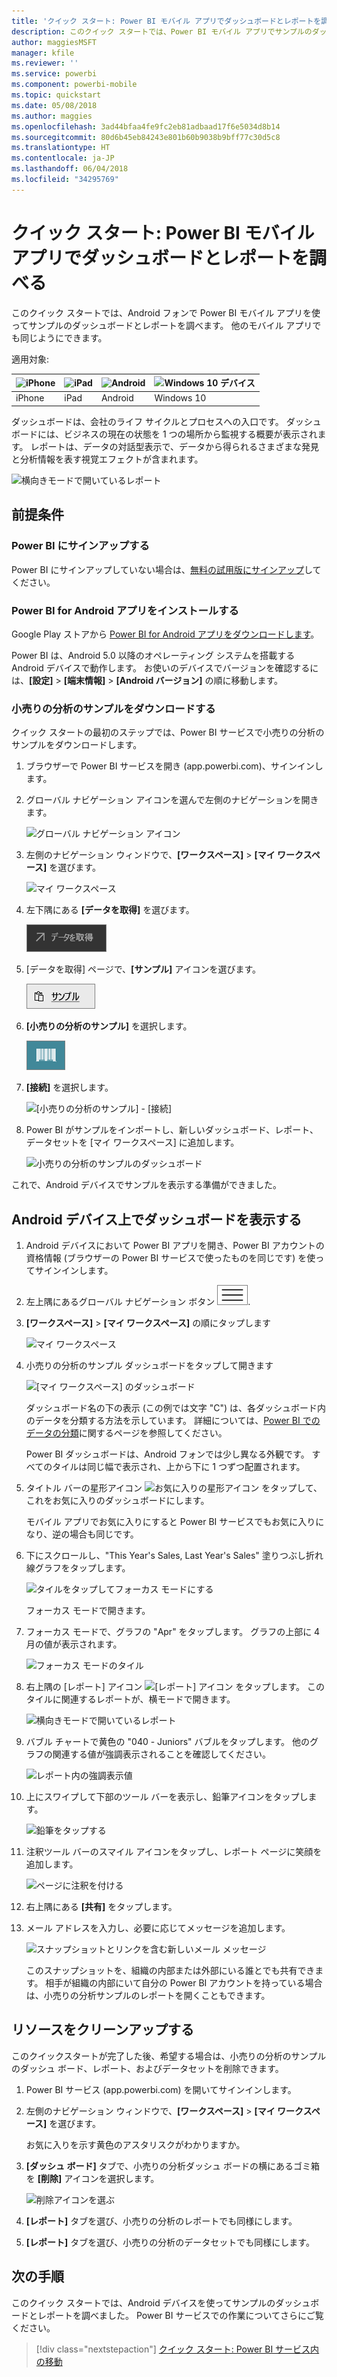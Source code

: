 ```yaml
---
title: 'クイック スタート: Power BI モバイル アプリでダッシュボードとレポートを調べる'
description: このクイック スタートでは、Power BI モバイル アプリでサンプルのダッシュボードとレポートを調べます。
author: maggiesMSFT
manager: kfile
ms.reviewer: ''
ms.service: powerbi
ms.component: powerbi-mobile
ms.topic: quickstart
ms.date: 05/08/2018
ms.author: maggies
ms.openlocfilehash: 3ad44bfaa4fe9fc2eb81adbaad17f6e5034d8b14
ms.sourcegitcommit: 80d6b45eb84243e801b60b9038b9bff77c30d5c8
ms.translationtype: HT
ms.contentlocale: ja-JP
ms.lasthandoff: 06/04/2018
ms.locfileid: "34295769"
---
```

# <a name="quickstart-explore-dashboards-and-reports-in-the-power-bi-mobile-apps"></a>クイック スタート: Power BI モバイル アプリでダッシュボードとレポートを調べる
このクイック スタートでは、Android フォンで Power BI モバイル アプリを使ってサンプルのダッシュボードとレポートを調べます。 他のモバイル アプリでも同じようにできます。 

適用対象:

| ![iPhone](media/mobile-apps-quickstart-view-dashboard-report/iphone-logo-30-px.png) | ![iPad](media/mobile-apps-quickstart-view-dashboard-report/ipad-logo-30-px.png) | ![Android ](media/mobile-apps-quickstart-view-dashboard-report/android-logo-30-px.png) | ![Windows 10 デバイス](media/mobile-apps-quickstart-view-dashboard-report/win-10-logo-30-px.png) |
|:--- |:--- |:--- |:--- |
| iPhone | iPad | Android | Windows 10 |

ダッシュボードは、会社のライフ サイクルとプロセスへの入口です。 ダッシュボードには、ビジネスの現在の状態を 1 つの場所から監視する概要が表示されます。 レポートは、データの対話型表示で、データから得られるさまざまな発見と分析情報を表す視覚エフェクトが含まれます。 

![横向きモードで開いているレポート](media/mobile-apps-quickstart-view-dashboard-report/power-bi-android-quickstart-report.png)

## <a name="prerequisites"></a>前提条件

### <a name="sign-up-for-power-bi"></a>Power BI にサインアップする
Power BI にサインアップしていない場合は、[無料の試用版にサインアップ](https://app.powerbi.com/signupredirect?pbi_source=web)してください。

### <a name="install-the-power-bi-for-android-app"></a>Power BI for Android アプリをインストールする
Google Play ストアから [Power BI for Android アプリをダウンロードします](http://go.microsoft.com/fwlink/?LinkID=544867)。

Power BI は、Android 5.0 以降のオペレーティング システムを搭載する Android デバイスで動作します。 お使いのデバイスでバージョンを確認するには、**[設定]** > **[端末情報]** > **[Android バージョン]** の順に移動します。

### <a name="download-the-retail-analysis-sample"></a>小売りの分析のサンプルをダウンロードする
クイック スタートの最初のステップでは、Power BI サービスで小売りの分析のサンプルをダウンロードします。

1. ブラウザーで Power BI サービスを開き (app.powerbi.com)、サインインします。

1. グローバル ナビゲーション アイコンを選んで左側のナビゲーションを開きます。

    ![グローバル ナビゲーション アイコン](media/mobile-apps-quickstart-view-dashboard-report/power-bi-android-quickstart-global-nav-icon.png)

2. 左側のナビゲーション ウィンドウで、**[ワークスペース]** > **[マイ ワークスペース]** を選びます。

    ![マイ ワークスペース](media/mobile-apps-quickstart-view-dashboard-report/power-bi-android-quickstart-my-workspace.png)

3. 左下隅にある **[データを取得]** を選びます。
   
    ![データを取得](media/mobile-apps-quickstart-view-dashboard-report/power-bi-get-data.png)

3. [データを取得] ページで、**[サンプル]** アイコンを選びます。
   
   ![サンプル アイコン](media/mobile-apps-quickstart-view-dashboard-report/power-bi-samples-icon.png)

4. **[小売りの分析のサンプル]** を選択します。
 
    ![小売りの分析のサンプル](media/mobile-apps-quickstart-view-dashboard-report/power-bi-rs.png)
 
8. **[接続]** を選択します。  
  
   ![[小売りの分析のサンプル] - [接続]](media/mobile-apps-quickstart-view-dashboard-report/retail16.png)
   
5. Power BI がサンプルをインポートし、新しいダッシュボード、レポート、データセットを [マイ ワークスペース] に追加します。
   
   ![小売りの分析のサンプルのダッシュボード](media/mobile-apps-quickstart-view-dashboard-report/power-bi-service-opportunity-sample.png)

これで、Android デバイスでサンプルを表示する準備ができました。

## <a name="view-a-dashboard-on-your-android-device"></a>Android デバイス上でダッシュボードを表示する
1. Android デバイスにおいて Power BI アプリを開き、Power BI アカウントの資格情報 (ブラウザーの Power BI サービスで使ったものを同じです) を使ってサインインします。

1.  左上隅にあるグローバル ナビゲーション ボタン ![グローバル ナビゲーション ボタン](media/mobile-ipad-app-get-started/power-bi-iphone-global-nav-button.png).

2.  **[ワークスペース]** > **[マイ ワークスペース]** の順にタップします

    ![マイ ワークスペース](media/mobile-apps-quickstart-view-dashboard-report/power-bi-android-quickstart-workspaces.png)

3. 小売りの分析のサンプル ダッシュボードをタップして開きます
 
    ![[マイ ワークスペース] のダッシュボード](media/mobile-apps-quickstart-view-dashboard-report/power-bi-android-quickstart-open-retail.png)
   
    ダッシュボード名の下の表示 (この例では文字 "C") は、各ダッシュボード内のデータを分類する方法を示しています。 詳細については、[Power BI でのデータの分類](service-data-classification.md)に関するページを参照してください。

    Power BI ダッシュボードは、Android フォンでは少し異なる外観です。 すべてのタイルは同じ幅で表示され、上から下に 1 つずつ配置されます。

4. タイトル バーの星形アイコン ![お気に入りの星形アイコン](media/mobile-apps-quickstart-view-dashboard-report/power-bi-android-quickstart-favorite-icon.png) をタップして、これをお気に入りのダッシュボードにします。

    モバイル アプリでお気に入りにすると Power BI サービスでもお気に入りになり、逆の場合も同じです。

4. 下にスクロールし、"This Year's Sales, Last Year's Sales" 塗りつぶし折れ線グラフをタップします。

    ![タイルをタップしてフォーカス モードにする](media/mobile-apps-quickstart-view-dashboard-report/power-bi-android-quickstart-tap-tile-fave.png)

    フォーカス モードで開きます。

7. フォーカス モードで、グラフの "Apr" をタップします。 グラフの上部に 4 月の値が表示されます。

    ![フォーカス モードのタイル](media/mobile-apps-quickstart-view-dashboard-report/power-bi-android-quickstart-tile-focus.png)

8. 右上隅の [レポート] アイコン ![[レポート] アイコン](media/mobile-apps-quickstart-view-dashboard-report/power-bi-android-quickstart-report-icon.png) をタップします。 このタイルに関連するレポートが、横モードで開きます。

    ![横向きモードで開いているレポート](media/mobile-apps-quickstart-view-dashboard-report/power-bi-android-quickstart-report.png)

9. バブル チャートで黄色の "040 - Juniors" バブルをタップします。 他のグラフの関連する値が強調表示されることを確認してください。 

    ![レポート内の強調表示値](media/mobile-apps-quickstart-view-dashboard-report/power-bi-android-quickstart-cross-highlight.png)

10. 上にスワイプして下部のツール バーを表示し、鉛筆アイコンをタップします。

    ![鉛筆をタップする](media/mobile-apps-quickstart-view-dashboard-report/power-bi-android-quickstart-tap-pencil.png)

11. 注釈ツール バーのスマイル アイコンをタップし、レポート ページに笑顔を追加します。
 
    ![ページに注釈を付ける](media/mobile-apps-quickstart-view-dashboard-report/power-bi-android-quickstart-annotate.png)

12. 右上隅にある **[共有]** をタップします。

1. メール アドレスを入力し、必要に応じてメッセージを追加します。  

    ![スナップショットとリンクを含む新しいメール メッセージ](media/mobile-apps-quickstart-view-dashboard-report/power-bi-android-quickstart-send-snapshot.png)

    このスナップショットを、組織の内部または外部にいる誰とでも共有できます。 相手が組織の内部にいて自分の Power BI アカウントを持っている場合は、小売りの分析サンプルのレポートを開くこともできます。

## <a name="clean-up-resources"></a>リソースをクリーンアップする

このクイックスタートが完了した後、希望する場合は、小売りの分析のサンプルのダッシュ ボード、レポート、およびデータセットを削除できます。

1. Power BI サービス (app.powerbi.com) を開いてサインインします。

2. 左側のナビゲーション ウィンドウで、**[ワークスペース]** > **[マイ ワークスペース]** を選びます。

    お気に入りを示す黄色のアスタリスクがわかりますか。

3. **[ダッシュ ボード]** タブで、小売りの分析ダッシュ ボードの横にあるゴミ箱を **[削除]** アイコンを選択します。

    ![削除アイコンを選ぶ](media/mobile-apps-quickstart-view-dashboard-report/power-bi-android-quickstart-delete-retail.png)

4. **[レポート]** タブを選び、小売りの分析のレポートでも同様にします。

5. **[レポート]** タブを選び、小売りの分析のデータセットでも同様にします。


## <a name="next-steps"></a>次の手順

このクイック スタートでは、Android デバイスを使ってサンプルのダッシュボードとレポートを調べました。 Power BI サービスでの作業についてさらにご覧ください。 

> [!div class="nextstepaction"]
> [クイック スタート: Power BI サービス内の移動](service-the-new-power-bi-experience.md)

